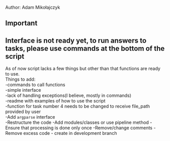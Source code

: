 Author: Adam Mikołajczyk 

## Important
## Interface is not ready yet, to run answers to tasks, please use commands at the bottom of the script

As of now script lacks a few things but other than that functions are ready to use.\
Things to add:\
-commands to call functions\
-simple interface\
-lack of handling exceptions(I believe, mostly in commands)\
-readme with examples of how to use the script\
-function for task number 4 needs to be changed to receive file_path provided by user\
-Add `argparse` interface\
-Restructure the code
-Add modules/classes or use pipeline method
-Ensure that processing is done only once
-Remove/change comments
-Remove excess code - create in development branch

